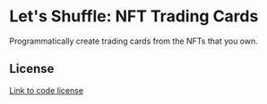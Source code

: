 # Let's Shuffle: NFT Trading Cards

Programmatically create trading cards from the NFTs that you own.

## License

[Link to code license](LICENSE.md)